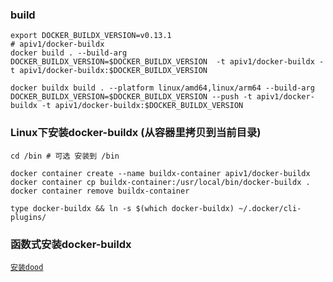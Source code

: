 ### build

```shell
export DOCKER_BUILDX_VERSION=v0.13.1
# apiv1/docker-buildx
docker build . --build-arg DOCKER_BUILDX_VERSION=$DOCKER_BUILDX_VERSION  -t apiv1/docker-buildx -t apiv1/docker-buildx:$DOCKER_BUILDX_VERSION

docker buildx build . --platform linux/amd64,linux/arm64 --build-arg DOCKER_BUILDX_VERSION=$DOCKER_BUILDX_VERSION --push -t apiv1/docker-buildx -t apiv1/docker-buildx:$DOCKER_BUILDX_VERSION
```

### Linux下安装docker-buildx (从容器里拷贝到当前目录)

```shell
cd /bin # 可选 安装到 /bin

docker container create --name buildx-container apiv1/docker-buildx
docker container cp buildx-container:/usr/local/bin/docker-buildx .
docker container remove buildx-container

type docker-buildx && ln -s $(which docker-buildx) ~/.docker/cli-plugins/
```

### 函数式安装docker-buildx
[`安装dood`](../docker/README.md#dood)